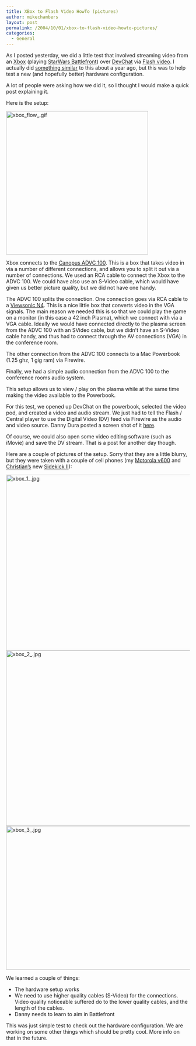 ```yaml
---
title: XBox to Flash Video HowTo (pictures)
author: mikechambers
layout: post
permalink: /2004/10/01/xbox-to-flash-video-howto-pictures/
categories:
  - General
---
```



As I posted yesterday, we did a little test that involved streaming video from an [Xbox][1] (playing [StarWars Battlefront][2]) over [DevChat][3] via [Flash video][4]. I actually did [something similar][5] to this about a year ago, but this was to help test a new (and hopefully better) hardware configuration.

A lot of people were asking how we did it, so I thought I would make a quick post explaining it.

Here is the setup:  
<!--more-->

  
<img alt="xbox_flow_.gif" src="/mesh/files/xbox_test/xbox_flow_.gif" width="389" height="392" border="0" />

Xbox connects to the [Canopus ADVC 100][6]. This is a box that takes video in via a number of different connections, and allows you to split it out via a number of connections. We used an RCA cable to connect the Xbox to the ADVC 100. We could have also use an S-Video cable, which would have given us better picture quality, but we did not have one handy. 

The ADVC 100 splits the connection. One connection goes via RCA cable to a [Viewsonic N4][7]. This is a nice little box that converts video in the VGA signals. The main reason we needed this is so that we could play the game on a monitor (in this case a 42 inch Plasma), which we connect with via a VGA cable. Ideally we would have connected directly to the plasma screen from the ADVC 100 with an SVideo cable, but we didn&#8217;t have an S-Video cable handy, and thus had to connect through the AV connections (VGA) in the conference room.

The other connection from the ADVC 100 connects to a Mac Powerbook (1.25 ghz, 1 gig ram) via Firewire.

Finally, we had a simple audio connection from the ADVC 100 to the conference rooms audio system.

This setup allows us to view / play on the plasma while at the same time making the video available to the Powerbook.

For this test, we opened up DevChat on the powerbook, selected the video pod, and created a video and audio stream. We just had to tell the Flash / Central player to use the Digital Video (DV) feed via Firewire as the audio and video source. Danny Dura posted a screen shot of it [here][8].

Of course, we could also open some video editing software (such as iMovie) and save the DV stream. That is a post for another day though. 

Here are a couple of pictures of the setup. Sorry that they are a little blurry, but they were taken with a couple of cell phones (my [Motorola v600][9] and [Christian&#8217;s][10] new [Sidekick II][11]):

<img alt="xbox_1_.jpg" src="/mesh/files/xbox_test/xbox_1_.jpg" width="640" height="480" border="0" />

<img alt="xbox_2_.jpg" src="/mesh/files/xbox_test/xbox_2_.jpg" width="640" height="480" border="0" />

<img alt="xbox_3_.jpg" src="/mesh/files/xbox_test/xbox_3_.jpg" width="602" height="393" border="0" />

We learned a couple of things:

*   The hardware setup works
*   We need to use higher quality cables (S-Video) for the connections. Video quality noticeable suffered do to the lower quality cables, and the length of the cables.
*   Danny needs to learn to aim in Battlefront

This was just simple test to check out the hardware configuration. We are working on some other things which should be pretty cool. More info on that in the future.

 [1]: http://www.xbox.com
 [2]: http://www.xbox.com/en-US/starwarsbattlefront/default.htm?level3=starwarsbattlefront&level2=fg5blurb&level1=enusgames
 [3]: http://www.markme.com/mesh/archives/004319.cfm
 [4]: http://www.macromedia.com/devnet/mx/flash/video.html
 [5]: http://www.markme.com/mesh/archives/000360.cfm
 [6]: http://www.canopus.com/US/products/advc-100/pm_advc-100.asp
 [7]: http://www.viewsonic.com/products/tventertainment/tvvideoprocessors/nextvisionn4/
 [8]: http://www.danieldura.com/archives/rants_and_raves/watch_star_wars_battlefront_in_devchat.php
 [9]: http://commerce.motorola.com/consumer/QWhtml/m_v600.html
 [10]: /cantrell/
 [11]: http://www.danger.com/consumers_hiptop2.php